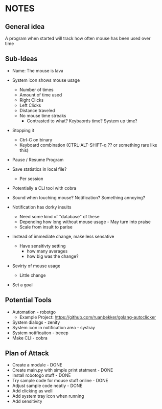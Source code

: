 # NOTES

## General idea
A program when started will track how often mouse has been used over time


## Sub-Ideas

- Name: The mouse is lava

- System icon shows mouse usage
    - Number of times
    - Amount of time used
    - Right Clicks
    - Left Clicks
    - Distance traveled
    - No mouse time streaks
        - Contrasted to what? Keybaords time? System up time?

- Stopping it
    - Ctrl-C on binary
    - Keyboard combination (CTRL-ALT-SHIFT-q ?? or something rare like this)

- Pause / Resume Program

- Save statistics in local file?
    - Per session

- Potentially a CLI tool with cobra

- Sound when touching mouse? Notification? Something annoying?

- Notification has dorky insults
    - Need some kind of "database" of these
    - Depending how long without mouse usage - May turn into praise
    - Scale from insult to parise

- Instead of immediate change, make less sensative
    - Have sensitivty setting
        - how many averages
        - how big was the change?

- Sevirty of mouse usage
    - Little change

- Set a goal


## Potential Tools

- Automation - robotgo
    - Example Project: https://github.com/ruanbekker/golang-autoclicker
- System dialogs - zenity
- System icon in notification area - systray
- System notificaiton - beeep
- Make CLI - cobra


## Plan of Attack

- Create a module - DONE
- Create main.py with simple print statment - DONE
- Install robotogo stuff - DONE
- Try sample code for mouse stuff online - DONE
- Adjust sample code neatly - DONE
- Add clicking as well
- Add system tray icon when running
- Add sensitivity



